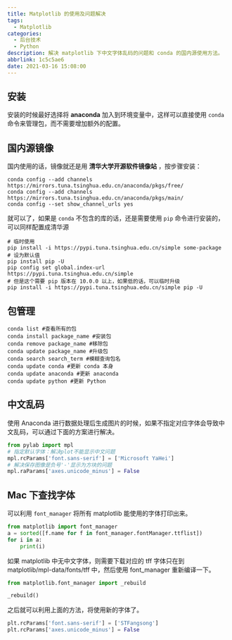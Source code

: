 ```yaml
---
title: Matplotlib 的使用及问题解决
tags:
  - Matplotlib
categories:
  - 后台技术
  - Python
description: 解决 matplotlib 下中文字体乱码的问题和 conda 的国内源使用方法。
abbrlink: 1c5c5ae6
date: 2021-03-16 15:08:00
---
```


## 安装 

安装的时候最好选择将 **anaconda** 加入到环境变量中，这样可以直接使用 `conda` 命令来管理包，而不需要增加额外的配置。

## 国内源镜像 

国内使用的话，镜像就还是用 **清华大学开源软件镜像站** ，按步骤安装：

```shell
conda config --add channels https://mirrors.tuna.tsinghua.edu.cn/anaconda/pkgs/free/
conda config --add channels https://mirrors.tuna.tsinghua.edu.cn/anaconda/pkgs/main/
conda config --set show_channel_urls yes
```

就可以了，如果是 `conda` 不包含的库的话，还是需要使用 `pip` 命令进行安装的，可以同样配置成清华源

```shell
# 临时使用
pip install -i https://pypi.tuna.tsinghua.edu.cn/simple some-package
# 设为默认值
pip install pip -U
pip config set global.index-url https://pypi.tuna.tsinghua.edu.cn/simple
# 但是这个需要 pip 版本在 10.0.0 以上，如果低的话，可以临时升级
pip install -i https://pypi.tuna.tsinghua.edu.cn/simple pip -U
```

## 包管理 

```shell
conda list #查看所有的包
conda install package_name #安装包
conda remove package_name #移除包
conda update package_name #升级包
conda search search_term #模糊查询包名
conda update conda #更新 conda 本身
conda update anaconda #更新 anaconda
conda update python #更新 Python
```

## 中文乱码

使用 Anaconda 进行数据处理后生成图片的时候，如果不指定对应字体会导致中文乱码，可以通过下面的方案进行解决。

```python
from pylab import mpl
# 指定默认字体：解决plot不能显示中文问题
mpl.rcParams['font.sans-serif'] = ['Microsoft YaHei']
# 解决保存图像是负号'-'显示为方块的问题
mpl.raParams['axes.unicode_minus'] = False
```

## Mac 下查找字体

可以利用 `font_manager` 将所有 matplotlib 能使用的字体打印出来。

``` python
from matplotlib import font_manager
a = sorted([f.name for f in font_manager.fontManager.ttflist])
for i in a:
    print(i)
```

如果 matplotlib 中无中文字体，则需要下载对应的 tff 字体只在到 matplotlib/mpl-data/fonts/tff 中，然后使用 font_manager 重新编译一下。

```python
from matplotlib.font_manager import _rebuild

_rebuild()
```

之后就可以利用上面的方法，将使用新的字体了。

```python
plt.rcParams['font.sans-serif'] = ['STFangsong']
plt.rcParams['axes.unicode_minus'] = False
```
